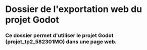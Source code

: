 # Dossier de l'exportation web du projet Godot

### Ce dossier permet d'utiliser le projet Godot (projet_tp2_582301MO) dans une page web.
